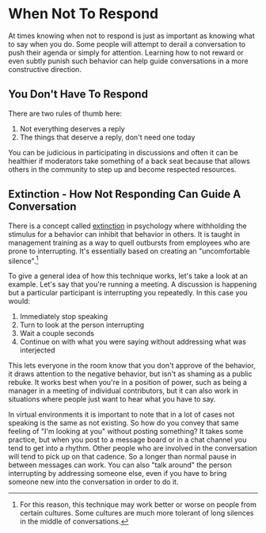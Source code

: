 # When Not To Respond

At times knowing when not to respond is just as important as knowing what to say when you do. Some people will attempt to derail a conversation to push their agenda or simply for attention. Learning how to not reward or even subtly punish such behavior can help guide conversations in a more constructive direction.

## You Don't Have To Respond

There are two rules of thumb here:

1. Not everything deserves a reply
2. The things that deserve a reply, don't need one today

You can be judicious in participating in discussions and often it can be healthier if moderators take something of a back seat because that allows others in the community to step up and become respected resources.

## Extinction - How Not Responding Can Guide A Conversation

There is a concept called [extinction](https://en.wikipedia.org/wiki/Extinction_(psychology)) in psychology where withholding the stimulus for a behavior can inhibit that behavior in others. It is taught in management training as a way to quell outbursts from employees who are prone to interrupting. It's essentially based on creating an "uncomfortable silence".[^1]

To give a general idea of how this technique works, let's take a look at an example. Let's say that you're running a meeting. A discussion is happening but a particular participant is interrupting you repeatedly. In this case you would:

1. Immediately stop speaking
2. Turn to look at the person interrupting
3. Wait a couple seconds
4. Continue on with what you were saying without addressing what was interjected

This lets everyone in the room know that you don't approve of the behavior, it draws attention to the negative behavior, but isn't as shaming as a public rebuke. It works best when you're in a position of power, such as being a manager in a meeting of individual contributors, but it can also work in situations where people just want to hear what you have to say.

In virtual environments it is important to note that in a lot of cases not speaking is the same as not existing. So how do you convey that same feeling of "I'm looking at you" without posting something? It takes some practice, but when you post to a message board or in a chat channel you tend to get into a rhythm. Other people who are involved in the conversation will tend to pick up on that cadence. So a longer than normal pause in between messages can work. You can also "talk around" the person interrupting by addressing someone else, even if you have to bring someone new into the conversation in order to do it.

[^1]: For this reason, this technique may work better or worse on people from certain cultures. Some cultures are much more tolerant of long silences in the middle of conversations.
